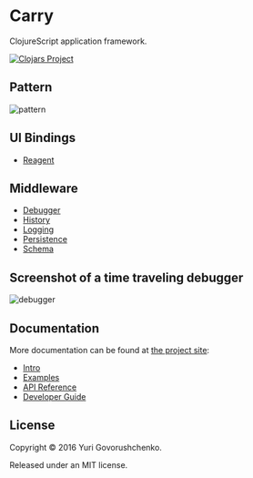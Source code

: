 # Carry

ClojureScript application framework.

[![Clojars Project](https://img.shields.io/clojars/v/carry.svg)](https://clojars.org/carry)

## Pattern
![pattern](http://metametadata.github.io/carry/graphs/pattern.svg)

## UI Bindings

* [Reagent](https://github.com/metametadata/carry/tree/master/contrib/reagent/)

## Middleware

* [Debugger](https://github.com/metametadata/carry/tree/master/contrib/debugger)
* [History](https://github.com/metametadata/carry/tree/master/contrib/history)
* [Logging](https://github.com/metametadata/carry/tree/master/contrib/logging)
* [Persistence](https://github.com/metametadata/carry/tree/master/contrib/persistence)
* [Schema](https://github.com/metametadata/carry/tree/master/contrib/schema)

## Screenshot of a time traveling debugger
![debugger](http://i.imgur.com/ZOH6Noj.png)

## Documentation
More documentation can be found at [the project site](http://metametadata.github.io/carry/):

* [Intro](http://metametadata.github.io/carry)
* [Examples](http://metametadata.github.io/carry/examples/)
* [API Reference](http://metametadata.github.io/carry/api/)
* [Developer Guide](http://metametadata.github.io/carry/dev-guide/)

## License
Copyright © 2016 Yuri Govorushchenko.

Released under an MIT license.